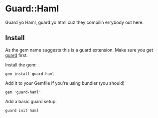 # Guard::Haml

Guard yo Haml, guard yo html cuz they compilin errybody out here.

## Install

As the gem name suggests this is a guard extension. Make sure you get [guard](http://github.com/guard/guard) first.

Install the gem:

    gem install guard-haml
  
Add it to your Gemfile if you're using bundler (you should)
  
    gem 'guard-haml'
  
Add a basic guard setup:
  
    guard init haml
